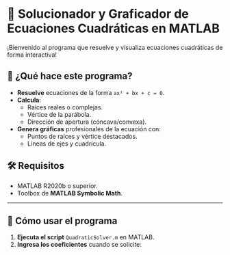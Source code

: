 # 🧮 Solucionador y Graficador de Ecuaciones Cuadráticas en MATLAB

¡Bienvenido al programa que resuelve y visualiza ecuaciones cuadráticas de forma interactiva! 

## 📌 ¿Qué hace este programa?
- **Resuelve** ecuaciones de la forma `ax² + bx + c = 0`.
- **Calcula**: 
  - Raíces reales o complejas.
  - Vértice de la parábola.
  - Dirección de apertura (cóncava/convexa).
- **Genera gráficas** profesionales de la ecuación con:
  - Puntos de raíces y vértice destacados.
  - Líneas de ejes y cuadrícula.

## 🛠 Requisitos
- MATLAB R2020b o superior.
- Toolbox de **MATLAB Symbolic Math**.

---

## 🚀 Cómo usar el programa
1. **Ejecuta el script** `QuadraticSolver.m` en MATLAB.
2. **Ingresa los coeficientes** cuando se solicite: